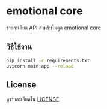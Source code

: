 # emotional core

รายละเอียด API สำหรับโมดูล emotional core

## วิธีใช้งาน
```bash
pip install -r requirements.txt
uvicorn main:app --reload
```

## License
ดูรายละเอียดใน [LICENSE](LICENSE)

